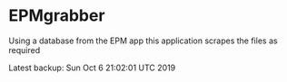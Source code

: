 # EPMgrabber
Using a database from the EPM app this application scrapes the files as required


Latest backup: Sun Oct 6 21:02:01 UTC 2019
